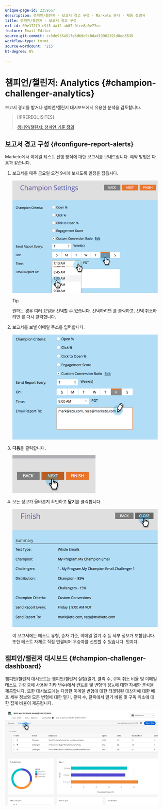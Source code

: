```yaml
---
unique-page-id: 2359567
description: 챔피언/챌린저 - 보고서 경고 구성 - Marketo 문서 - 제품 설명서
title: 챔피언/챌린저 - 보고서 경고 구성
exl-id: 09e17279-c9f5-4a12-ab07-9fce8a0e77ee
feature: Email Editor
source-git-commit: cc8de935451fe5d6dc9c8dad19962391d8ed3535
workflow-type: tm+mt
source-wordcount: '215'
ht-degree: 0%

---
```


# 챔피언/챌린저: Analytics {#champion-challenger-analytics}

보고서 경고를 받거나 챔피언/챌린저 대시보드에서 유용한 분석을 검토합니다.

>[!PREREQUISITES]
>
>[챔피언/챌린저: 챔피언 기준 정의](/help/marketo/product-docs/email-marketing/general/functions-in-the-editor/email-tests-champion-challenger/champion-challenger-define-champion-criteria.md)

## 보고서 경고 구성 {#configure-report-alerts}

Marketo에서 이메일 테스트 진행 방식에 대한 보고서를 보내드립니다. 예약 방법은 다음과 같습니다.

1. 보고서를 매주 금요일 오전 9시에 보내도록 일정을 잡읍시다.

   ![](assets/champion-challenger-analytics-1.png)

   >[!TIP]
   >
   >원하는 경우 여러 요일을 선택할 수 있습니다. 선택하려면 를 클릭하고, 선택 취소하려면 를 다시 클릭합니다.

1. 보고서를 보낼 이메일 주소를 입력합니다.

   ![](assets/champion-challenger-analytics-2.png)

1. **다음**&#x200B;을 클릭합니다.

   ![](assets/champion-challenger-analytics-3.png)

1. 모든 정보가 올바른지 확인하고 **닫기**&#x200B;를 클릭합니다.

   ![](assets/champion-challenger-analytics-4.png)

   이 보고서에는 테스트 유형, 승자 기준, 이메일 열기 수 등 세부 정보가 포함됩니다. 또한 테스트 자체로 직접 연결되어 우승자를 선언할 수 있습니다. 멋지다.

## 챔피언/챌린저 대시보드 {#champion-challenger-dashboard}

챔피언/챌린저 대시보드는 챔피언/챌린저 실험(열기, 클릭 수, 구독 취소 비율 및 이메일 테스트 구성 중에 사용된 기타 변수)에서 컨트롤 및 변형의 성능에 대한 자세한 분석을 제공합니다. 또한 대시보드에는 다양한 이메일 변형에 대한 타겟팅된 대상자에 대한 배포 세부 정보와 모든 변형에 대한 열기, 클릭 수, 클릭에서 열기 비율 및 구독 취소에 대한 집계 비율이 제공됩니다.

![](assets/champion-challenger-analytics-5.png)
